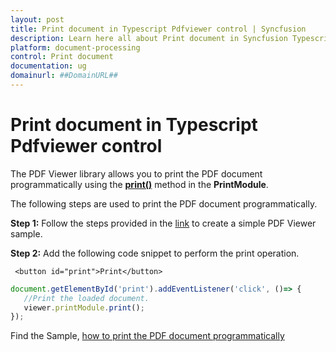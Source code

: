 ```yaml
---
layout: post
title: Print document in Typescript Pdfviewer control | Syncfusion
description: Learn here all about Print document in Syncfusion Typescript Pdfviewer control of Syncfusion Essential JS 2 and more.
platform: document-processing
control: Print document
documentation: ug
domainurl: ##DomainURL##
---
```


# Print document in Typescript Pdfviewer control

The PDF Viewer library allows you to print the PDF document programmatically using the [**print()**](https://ej2.syncfusion.com/documentation/api/pdfviewer/#print) method in the **PrintModule**.

The following steps are used to print the PDF document programmatically.

**Step 1:** Follow the steps provided in the [link](https://help.syncfusion.com/document-processing/pdf/pdf-viewer/javascript-es6/getting-started/) to create a simple PDF Viewer sample.

**Step 2:** Add the following code snippet to perform the print operation.

```
 <button id="print">Print</button>
```

```ts
document.getElementById('print').addEventListener('click', ()=> {
   //Print the loaded document.
   viewer.printModule.print();
});
```

Find the Sample, [how to print the PDF document programmatically](https://stackblitz.com/edit/j9tu5j-cc3akh?devtoolsheight=33&file=index.ts)